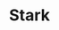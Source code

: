 ---
title: Stark
intro: Helps design and build products that are accessible, ethical, and inclusive.
link: http://www.getstark.co
image:
category: 
- Accessibility
- Visual design
site: Get Stark
tool:
- Sketch
- Figma
- XD
---